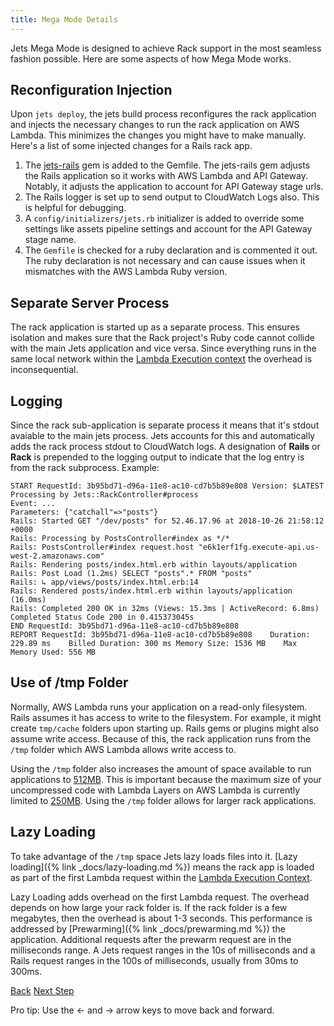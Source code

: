 ```yaml
---
title: Mega Mode Details
---
```


Jets Mega Mode is designed to achieve Rack support in the most seamless fashion possible.  Here are some aspects of how Mega Mode works.

## Reconfiguration Injection

Upon `jets deploy`, the jets build process reconfigures the rack application and injects the necessary changes to run the rack application on AWS Lambda.  This minimizes the changes you might have to make manually.  Here's a list of some injected changes for a Rails rack app.

1. The [jets-rails](https://github.com/tongueroo/jets-rails) gem is added to the Gemfile. The jets-rails gem adjusts the Rails application so it works with AWS Lambda and API Gateway.  Notably, it adjusts the application to account for API Gateway stage urls.
2. The Rails logger is set up to send output to CloudWatch Logs also. This is helpful for debugging.
3. A `config/initializers/jets.rb` initializer is added to override some settings like assets pipeline settings and account for the API Gateway stage name.
4. The `Gemfile` is checked for a ruby declaration and is commented it out.  The ruby declaration is not necessary and can cause issues when it mismatches with the AWS Lambda Ruby version.

## Separate Server Process

The rack application is started up as a separate process. This ensures isolation and makes sure that the Rack project's Ruby code cannot collide with the main Jets application and vice versa.  Since everything runs in the same local network within the [Lambda Execution context](https://docs.aws.amazon.com/lambda/latest/dg/running-lambda-code.html) the overhead is inconsequential.

## Logging

Since the rack sub-application is separate process it means that it's stdout avaiable to the main jets process. Jets accounts for this and automatically adds the rack process stdout to CloudWatch logs. A designation of **Rails** or **Rack** is prepended to the logging output to indicate that the log entry is from the rack subprocess.  Example:

    START RequestId: 3b95bd71-d96a-11e8-ac10-cd7b5b89e808 Version: $LATEST
    Processing by Jets::RackController#process
    Event: ...
    Parameters: {"catchall"=>"posts"}
    Rails: Started GET "/dev/posts" for 52.46.17.96 at 2018-10-26 21:58:12 +0000
    Rails: Processing by PostsController#index as */*
    Rails: PostsController#index request.host "e6k1erf1fg.execute-api.us-west-2.amazonaws.com"
    Rails: Rendering posts/index.html.erb within layouts/application
    Rails: Post Load (1.2ms) SELECT "posts".* FROM "posts"
    Rails: ↳ app/views/posts/index.html.erb:14
    Rails: Rendered posts/index.html.erb within layouts/application (16.0ms)
    Rails: Completed 200 OK in 32ms (Views: 15.3ms | ActiveRecord: 6.8ms)
    Completed Status Code 200 in 0.415373045s
    END RequestId: 3b95bd71-d96a-11e8-ac10-cd7b5b89e808
    REPORT RequestId: 3b95bd71-d96a-11e8-ac10-cd7b5b89e808    Duration: 229.89 ms    Billed Duration: 300 ms Memory Size: 1536 MB    Max Memory Used: 556 MB

## Use of /tmp Folder

Normally, AWS Lambda runs your application on a read-only filesystem. Rails assumes it has access to write to the filesystem. For example, it might create `tmp/cache` folders upon starting up.  Rails gems or plugins might also assume write access. Because of this, the rack application runs from the `/tmp` folder which AWS Lambda allows write access to.

Using the `/tmp` folder also increases the amount of space available to run applications to [512MB](https://docs.aws.amazon.com/lambda/latest/dg/limits.html). This is important because the maximum size of your uncompressed code with Lambda Layers on AWS Lambda is currently limited to [250MB](https://docs.aws.amazon.com/lambda/latest/dg/limits.html).  Using the `/tmp` folder allows for larger rack applications.

## Lazy Loading

To take advantage of the `/tmp` space Jets lazy loads files into it.  [Lazy loading]({% link _docs/lazy-loading.md %}) means the rack app is loaded as part of the first Lambda request within the [Lambda Execution Context](https://docs.aws.amazon.com/lambda/latest/dg/running-lambda-code.html).

Lazy Loading adds overhead on the first Lambda request.  The overhead depends on how large your rack folder is.  If the rack folder is a few megabytes, then the overhead is about 1-3 seconds. This performance is addressed by [Prewarming]({% link _docs/prewarming.md %}) the application.  Additional requests after the prewarm request are in the milliseconds range. A Jets request ranges in the 10s of milliseconds and a Rails request ranges in the 100s of milliseconds, usually from 30ms to 300ms.

<a id="prev" class="btn btn-basic" href="{% link _docs/rails-support.md %}">Back</a>
<a id="next" class="btn btn-primary" href="{% link _docs/routing-overview.md %}">Next Step</a>
<p class="keyboard-tip">Pro tip: Use the <- and -> arrow keys to move back and forward.</p>
